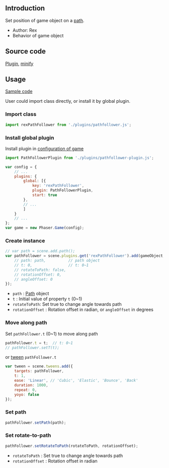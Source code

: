 ## Introduction

Set position of game object on a [path](path.md).

- Author: Rex
- Behavior of game object

## Source code

[Plugin](https://github.com/rexrainbow/phaser3-rex-notes/blob/master/plugins/pathfollower-plugin.js), [minify](https://github.com/rexrainbow/phaser3-rex-notes/blob/master/plugins/dist/rexpathfollowerplugin.min.js)

## Usage

[Sample code](https://github.com/rexrainbow/phaser3-rex-notes/tree/master/examples/pathfollower)

User could import class directly, or install it by global plugin.

### Import class

```javascript
import rexPathFollower from './plugins/pathfollower.js';
```

### Install global plugin

Install plugin in [configuration of game](game.md#configuration)

```javascript
import PathFollowerPlugin from './plugins/pathfollower-plugin.js';

var config = {
    // ...
    plugins: {
        global: [{
            key: 'rexPathFollower',
            plugin: PathFollowerPlugin,
            start: true
        },
        // ...
        ]
    }
    // ...
};
var game = new Phaser.Game(config);
```

### Create instance

```javascript
// var path = scene.add.path();
var pathFollower = scene.plugins.get('rexPathFollower').add(gameObject, {
    // path: path,          // path object
    // t: 0,                // t: 0~1
    // rotateToPath: false,
    // rotationOffset: 0,
    // angleOffset: 0
});
```

- `path` : [Path](path.md) object
- `t` : Initial value of property `t` (0~1)
- `rotateToPath`: Set true to change angle towards path
- `rotationOffset` : Rotation offset in radian, or `angleOffset` in degrees

### Move along path

Set `pathFollower.t` (0~1) to move along path

```javascript
pathFollower.t = t;  // t: 0~1
// pathFollower.setT(t);
```

or [tween](tween.md) `pathFollower.t`

```javascript
var tween = scene.tweens.add({
    targets: pathFollower,
    t: 1,
    ease: 'Linear', // 'Cubic', 'Elastic', 'Bounce', 'Back'
    duration: 1000,
    repeat: 0,
    yoyo: false
});
```

### Set path

```javascript
pathFollower.setPath(path);
```

### Set rotate-to-path

```javascript
pathFollower.setRotateToPath(rotateToPath, rotationOffset);
```

- `rotateToPath` : Set true to change angle towards path
- `rotationOffset` : Rotation offset in radian